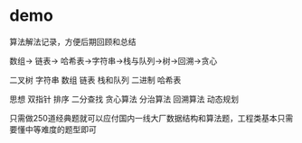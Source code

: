 # demo
算法解法记录，方便后期回顾和总结

数组-> 链表-> 哈希表->字符串->栈与队列->树->回溯->贪心

二叉树
字符串
数组
链表
栈和队列
二进制
哈希表

思想
双指针
排序
二分查找
贪心算法
分治算法
回溯算法
动态规划


只需做250道经典题就可以应付国内一线大厂数据结构和算法题，工程类基本只需要懂中等难度的题型即可

